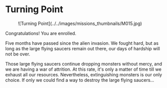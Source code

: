 # Turning Point

<figure markdown>
  ![Turning Point](../../images/missions_thumbnails/M015.jpg)
</figure>

Congratulations! You are enrolled.

Five months have passed since the alien invasion.
We fought hard, but as long as the large flying saucers remain out there, our days of hardship will not be over.

Those large flying saucers continue dropping monsters without mercy, and we are having a war of attrition. At this rate, it's only a matter of time till we exhaust all our resources.
Nevertheless, extinguishing monsters is our only choice.
If only we could find a way to destroy the large flying saucers...
